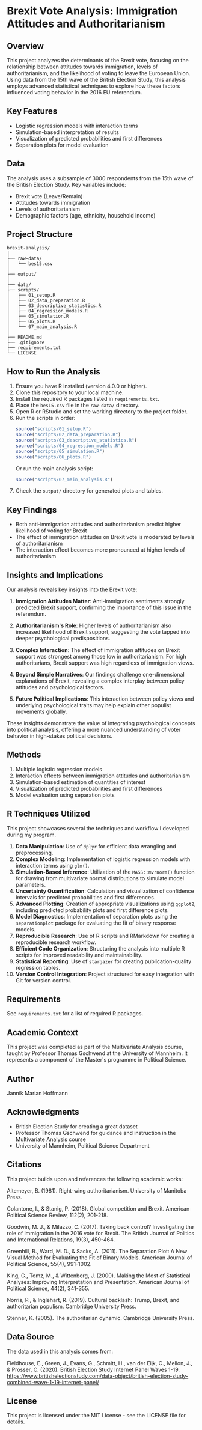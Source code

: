 
# Brexit Vote Analysis: Immigration Attitudes and Authoritarianism

## Overview

This project analyzes the determinants of the Brexit vote, focusing on the relationship between attitudes towards immigration, levels of authoritarianism, and the likelihood of voting to leave the European Union. Using data from the 15th wave of the British Election Study, this analysis employs advanced statistical techniques to explore how these factors influenced voting behavior in the 2016 EU referendum.

## Key Features

- Logistic regression models with interaction terms
- Simulation-based interpretation of results
- Visualization of predicted probabilities and first differences
- Separation plots for model evaluation

## Data

The analysis uses a subsample of 3000 respondents from the 15th wave of the British Election Study. Key variables include:
- Brexit vote (Leave/Remain)
- Attitudes towards immigration
- Levels of authoritarianism
- Demographic factors (age, ethnicity, household income)

## Project Structure

```
brexit-analysis/
│
├── raw-data/
│   └── bes15.csv
│
├── output/
│
├── data/
├── scripts/
│   ├── 01_setup.R
│   ├── 02_data_preparation.R
│   ├── 03_descriptive_statistics.R
│   ├── 04_regression_models.R
│   ├── 05_simulation.R
│   ├── 06_plots.R
│   └── 07_main_analysis.R
│
├── README.md
├── .gitignore
├── requirements.txt
└── LICENSE
```

## How to Run the Analysis

1. Ensure you have R installed (version 4.0.0 or higher).
2. Clone this repository to your local machine.
3. Install the required R packages listed in `requirements.txt`.
4. Place the `bes15.csv` file in the `raw-data/` directory.
5. Open R or RStudio and set the working directory to the project folder.
6. Run the scripts in order:
   ```R
   source("scripts/01_setup.R")
   source("scripts/02_data_preparation.R")
   source("scripts/03_descriptive_statistics.R")
   source("scripts/04_regression_models.R")
   source("scripts/05_simulation.R")
   source("scripts/06_plots.R")
   ```
   Or run the main analysis script:
   ```R
   source("scripts/07_main_analysis.R")
   ```
7. Check the `output/` directory for generated plots and tables.

## Key Findings

- Both anti-immigration attitudes and authoritarianism predict higher likelihood of voting for Brexit
- The effect of immigration attitudes on Brexit vote is moderated by levels of authoritarianism
- The interaction effect becomes more pronounced at higher levels of authoritarianism

## Insights and Implications

Our analysis reveals key insights into the Brexit vote:

1. **Immigration Attitudes Matter**: Anti-immigration sentiments strongly predicted Brexit support, confirming the importance of this issue in the referendum.

2. **Authoritarianism's Role**: Higher levels of authoritarianism also increased likelihood of Brexit support, suggesting the vote tapped into deeper psychological predispositions.

3. **Complex Interaction**: The effect of immigration attitudes on Brexit support was strongest among those low in authoritarianism. For high authoritarians, Brexit support was high regardless of immigration views.

4. **Beyond Simple Narratives**: Our findings challenge one-dimensional explanations of Brexit, revealing a complex interplay between policy attitudes and psychological factors.

5. **Future Political Implications**: This interaction between policy views and underlying psychological traits may help explain other populist movements globally.

These insights demonstrate the value of integrating psychological concepts into political analysis, offering a more nuanced understanding of voter behavior in high-stakes political decisions.
## Methods

1. Multiple logistic regression models
2. Interaction effects between immigration attitudes and authoritarianism
3. Simulation-based estimation of quantities of interest
4. Visualization of predicted probabilities and first differences
5. Model evaluation using separation plots

## R Techniques Utilized

This project showcases several the techniques and workflow I developed during my program.

1. **Data Manipulation**:  Use of `dplyr` for efficient data wrangling and preprocessing.
2. **Complex Modeling**: Implementation of logistic regression models with interaction terms using `glm()`.
3. **Simulation-Based Inference**: Utilization of the `MASS::mvrnorm()` function for drawing from multivariate normal distributions to simulate model parameters.
4. **Uncertainty Quantification**: Calculation and visualization of confidence intervals for predicted probabilities and first differences.
5. **Advanced Plotting**: Creation of appropriate visualizations using `ggplot2`, including predicted probability plots and first difference plots.
6. **Model Diagnostics**: Implementation of separation plots using the `separationplot` package for evaluating the fit of binary response models.
7. **Reproducible Research**: Use of R scripts and RMarkdown for creating a reproducible research workflow.
8. **Efficient Code Organization**: Structuring the analysis into multiple R scripts for improved readability and maintainability.
9. **Statistical Reporting**: Use of `stargazer` for creating publication-quality regression tables.
10. **Version Control Integration**: Project structured for easy integration with Git for version control.

## Requirements

See `requirements.txt` for a list of required R packages.

## Academic Context

This project was completed as part of the Multivariate Analysis course, taught by Professor Thomas Gschwend at the University of Mannheim. It represents a component of the Master's programme in Political Science.

## Author

Jannik Marian Hoffmann

## Acknowledgments

- British Election Study for creating a great dataset
- Professor Thomas Gschwend for guidance and instruction in the Multivariate Analysis course
- University of Mannheim, Political Science Department

## Citations

This project builds upon and references the following academic works:

Altemeyer, B. (1981). Right-wing authoritarianism. University of Manitoba Press.

Colantone, I., & Stanig, P. (2018). Global competition and Brexit. American Political Science Review, 112(2), 201-218.

Goodwin, M. J., & Milazzo, C. (2017). Taking back control? Investigating the role of immigration in the 2016 vote for Brexit. The British Journal of Politics and International Relations, 19(3), 450-464.

Greenhill, B., Ward, M. D., & Sacks, A. (2011). The Separation Plot: A New Visual Method for Evaluating the Fit of Binary Models. American Journal of Political Science, 55(4), 991-1002.

King, G., Tomz, M., & Wittenberg, J. (2000). Making the Most of Statistical Analyses: Improving Interpretation and Presentation. American Journal of Political Science, 44(2), 341-355.

Norris, P., & Inglehart, R. (2019). Cultural backlash: Trump, Brexit, and authoritarian populism. Cambridge University Press.

Stenner, K. (2005). The authoritarian dynamic. Cambridge University Press.

## Data Source

The data used in this analysis comes from:

Fieldhouse, E., Green, J., Evans, G., Schmitt, H., van der Eijk, C., Mellon, J., & Prosser, C. (2020). British Election Study Internet Panel Waves 1-19. https://www.britishelectionstudy.com/data-object/british-election-study-combined-wave-1-19-internet-panel/

## License

This project is licensed under the MIT License - see the LICENSE file for details.
